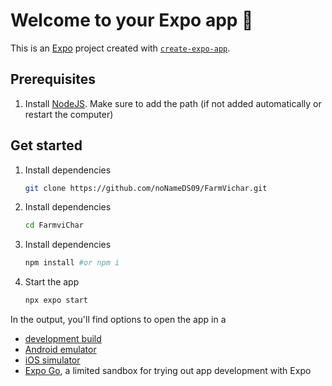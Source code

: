 # Welcome to your Expo app 👋

This is an [Expo](https://expo.dev) project created with [`create-expo-app`](https://www.npmjs.com/package/create-expo-app).
## Prerequisites
1. Install [NodeJS](https://nodejs.org/en/download). Make sure to add the path (if not added automatically or restart the computer)
   
## Get started
1. Install dependencies
 
   ```bash
   git clone https://github.com/noNameDS09/FarmVichar.git
   ```

1. Install dependencies
 
   ```bash
   cd FarmviChar
   ```

3. Install dependencies

   ```bash
   npm install #or npm i
   ```

2. Start the app

   ```bash
   npx expo start
   ```

In the output, you'll find options to open the app in a

- [development build](https://docs.expo.dev/develop/development-builds/introduction/)
- [Android emulator](https://docs.expo.dev/workflow/android-studio-emulator/)
- [iOS simulator](https://docs.expo.dev/workflow/ios-simulator/)
- [Expo Go](https://expo.dev/go), a limited sandbox for trying out app development with Expo
